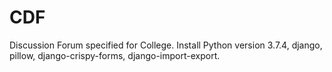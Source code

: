 # CDF
Discussion Forum specified for College.
Install
  Python version 3.7.4,
  django,
  pillow,
  django-crispy-forms,
  django-import-export.
